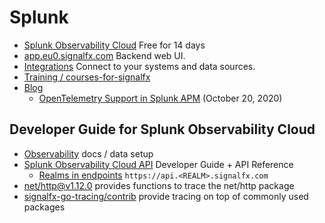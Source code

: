 # Splunk

- [Splunk Observability Cloud](https://www.splunk.com/en_us/download/infrastructure-monitoring.html) Free for 14 days
- [app.eu0.signalfx.com](https://app.eu0.signalfx.com/#/home) Backend web UI.
- [Integrations](https://app.eu0.signalfx.com/#/integrations) Connect to your systems and data sources.
- [Training / courses-for-signalfx](https://www.splunk.com/en_us/training/learning-path/courses-for-signalfx/overview.html)
- [Blog](https://www.splunk.com/en_us/blog)
  - [OpenTelemetry Support in Splunk APM](https://www.splunk.com/en_us/blog/conf-splunklive/announcing-native-opentelemetry-support-in-splunk-apm.html) (October 20, 2020)

## Developer Guide for Splunk Observability Cloud

- [Observability](https://docs.splunk.com/Observability/) docs / data setup
- [Splunk Observability Cloud API](https://dev.splunk.com/observability/) Developer Guide + API Reference
  - [Realms in endpoints](https://dev.splunk.com/observability/docs/realms_in_endpoints/) `https://api.<REALM>.signalfx.com`
- [net/http@v1.12.0](https://pkg.go.dev/github.com/signalfx/signalfx-go-tracing/contrib/net/http@v1.12.0) provides functions to trace the net/http package
- [signalfx-go-tracing/contrib](https://pkg.go.dev/github.com/signalfx/signalfx-go-tracing/contrib/@v1.12.0#section-readme) provide tracing on top of commonly used packages
